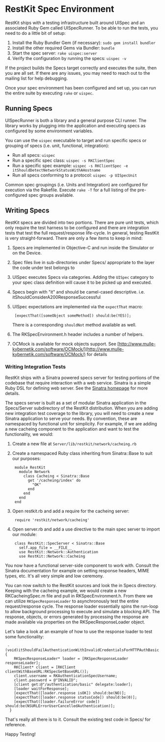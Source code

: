 RestKit Spec Environment
========================

RestKit ships with a testing infrastructure built around UISpec and
an associated Ruby Gem called UISpecRunner. To be able to run the
tests, you need to do a little bit of setup:

1. Install the Ruby Bundler Gem (if necessary): `sudo gem install bundler`
1. Install the other required Gems via Bundler: `bundle`
1. Start the spec server: `rake uispec:server`
1. Verify the configuration by running the specs: `uispec -v`

If the project builds the Specs target correctly and executes the suite, then
you are all set. If there are any issues, you may need to reach out to the mailing
list for help debugging.

Once your spec environment has been configured and set up, you can run the entire suite
by executing `rake` or `uispec`.

Running Specs
-------------

UISpecRunner is both a library and a general purpose CLI runner. The library works
by plugging into the application and executing specs as configured by some environment
variables.

You can use the `uispec` executable to target and run specific specs or grouping of specs
(i.e. unit, functional, integration):

* Run all specs: `uispec`
* Run a specific spec class: `uispec -s RKClientSpec`
* Run a specific spec example: `uispec -s RKClientSpec -e itShouldDetectNetworkStatusWithAHostname`
* Run all specs conforming to a protocol: `uispec -p UISpecUnit`

Common spec groupings (i.e. Units and Integration) are configured for execution via the Rakefile. Execute
`rake -T` for a full listing of the pre-configured spec groups available.

Writing Specs
-------------

RestKit specs are divided into two portions. There are pure unit tests, which only require the test harness to be
configured and there are integration tests that test the full request/response life-cycle. In general, testing RestKit is very straight-forward. There are only a few items to keep in mind:

1. Specs are implemented in Objective-C and run inside the Simulator or on the Device.
1. Spec files live in sub-directories under Specs/ appropriate to the layer the code under test belongs to
1. UISpec executes Specs via categories. Adding the `UISpec` category to your spec class definition will cause it to be picked up and executed.
1. Specs begin with "it" and should be camel-cased descriptive. i.e. itShouldConsiderA200ResponseSuccessful
1. UISpec expectations are implemented via the `expectThat` macro:

        [expectThat([someObject someMethod]) should:be(YES)];
    There is a corresponding `shouldNot` method available as well.
1. The RKSpecEnvironment.h header includes a number of helpers.
1. OCMock is available for mock objects support. See [http://www.mulle-kybernetik.com/software/OCMock/](http://www.mulle-kybernetik.com/software/OCMock/) for details

### Writing Integration Tests

RestKit ships with a Sinatra powered specs server for testing portions of the codebase that require interaction
with a web service. Sinatra is a simple Ruby DSL for defining web server. See the [Sinatra homepage](http://www.sinatrarb.com/) for more details.

The specs server is built as a set of modular Sinatra application in the Specs/Server subdirectory of the RestKit
distribution. When you are adding new integration test coverage to the library, you will need to create a new Sinatra application
to serve your needs. By convention, these are namespaced by functional unit for simplicity. For example, if we are adding a new
cacheing component to the application and want to test the functionality, we would:

1. Create a new file at `Server/lib/restkit/network/cacheing.rb`
1. Create a namespaced Ruby class inheriting from Sinatra::Base to suit our purposes:

        module RestKit
          module Network
            class Cacheing < Sinatra::Base
              get '/cacheing/index' do
                "OK"
              end
            end
          end
        end
1. Open restkit.rb and add a require for the cacheing server:

        require 'restkit/network/cacheing'
1. Open server.rb and add a use directive to the main spec server to import our module:

        class RestKit::SpecServer < Sinatra::Base
          self.app_file = __FILE__
          use RestKit::Network::Authentication
          use RestKit::Network::Cacheing

You now have a functional server-side component to work with. Consult the Sinatra documentation for example on setting
response headers, MIME types, etc. It's all very simple and low ceremony.

You can now switch to the RestKit sources and look the in Specs directory. Keeping with the cacheing example, we would create a new RKCacheingSpec.m file and pull in RKSpecEnvironment.h. From there we can utilize `RKSpecResponseLoader` to asynchronously test
the entire request/response cycle. The response loader essentially spins the run-loop to allow background processing to execute and
simulate a blocking API. The response, objects, or errors generated by processing the response are made available via properties
on the RKSpecResponseLoader object.

Let's take a look at an example of how to use the response loader to test some functionality:

     - (void)itShouldFailAuthenticationWithInvalidCredentialsForHTTPAuthBasic {
        RKSpecResponseLoader* loader = [RKSpecResponseLoader responseLoader];
        RKClient* client = [RKClient clientWithBaseURL:RKSpecGetBaseURL()];
        client.username = RKAuthenticationSpecUsername;
        client.password = @"INVALID";
        [client get:@"/authentication/basic" delegate:loader];
        [loader waitForResponse];
        [expectThat([loader.response isOK]) should:be(NO)]; 
        [expectThat([loader.response statusCode]) should:be(0)];
        [expectThat([loader.failureError code]) should:be(NSURLErrorUserCancelledAuthentication)];
      }

That's really all there is to it. Consult the existing test code in Specs/ for reference. 

Happy Testing!
